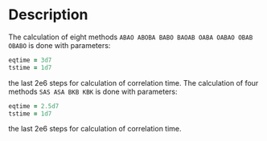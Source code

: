 # Description
The calculation of eight methods `ABAO ABOBA BABO BAOAB OABA OABAO OBAB OBABO` is done with parameters:
```fortran
eqtime = 3d7
tstime = 1d7
```
the last 2e6 steps for calculation of correlation time.
The calculation of four methods `SAS ASA BKB KBK` is done with parameters:
```fortran
eqtime = 2.5d7
tstime = 1d7
```
the last 2e6 steps for calculation of correlation time.
